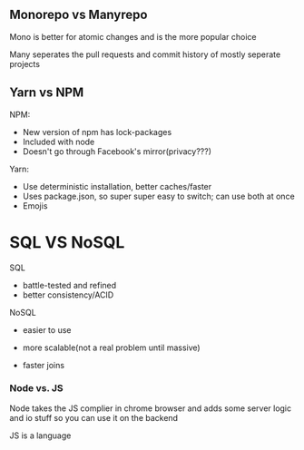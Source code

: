 ## Monorepo vs Manyrepo

Mono is better for atomic changes and is the more popular choice

Many seperates the pull requests and commit history of mostly seperate projects

## Yarn vs NPM

NPM:

- New version of npm has lock-packages
- Included with node
- Doesn't go through Facebook's mirror(privacy???)

Yarn:

- Use deterministic installation, better caches/faster
- Uses package.json, so super super easy to switch; can use both at once
- Emojis

# SQL VS NoSQL

SQL

- battle-tested and refined
- better consistency/ACID

NoSQL

- easier to use

- more scalable(not a real problem until massive)

- faster joins

  

### Node vs. JS

Node takes the JS complier in chrome browser and adds some server logic and io stuff so you can use it on the backend 

JS is a language 